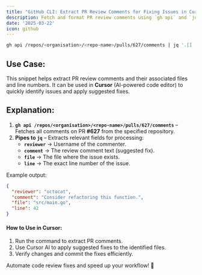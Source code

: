 ```yaml
---
title: "GitHub CLI: Extract PR Review Comments for Fixing Issues in Cursor"  
description: Fetch and format PR review comments using `gh api` and `jq` to automate fixes in Cursor.  
date: '2025-03-22'
icon: github  
---
```


```bash
gh api /repos/<organisation>/<repo-name>/pulls/627/comments | jq '.[] | {reviewer: .user.login, comment: .body, file: .path, line: .line}'
```

## Use Case:  
This snippet helps extract PR review comments and their associated files and line numbers. It can be used in **Cursor** (AI-powered code editor) to quickly identify issues and apply suggested fixes.


## Explanation:
1. **`gh api /repos/<organisation>/<repo-name>/pulls/627/comments`** – Fetches all comments on PR **#627** from the specified repository.  
2. **Pipes to `jq`** – Extracts relevant fields for processing:  
   - **`reviewer`** → Username of the commenter.  
   - **`comment`** → The review comment text (suggested fix).  
   - **`file`** → The file where the issue exists.  
   - **`line`** → The exact line number of the issue.  

Example output:
```json
{
  "reviewer": "octocat",
  "comment": "Consider refactoring this function.",
  "file": "src/main.go",
  "line": 42
}
```

#### How to Use in Cursor:
1. Run the command to extract PR comments.  
2. Use Cursor AI to apply suggested fixes to the identified files.  
3. Verify changes and commit the fixes efficiently.

Automate code review fixes and speed up your workflow! 🚀